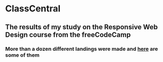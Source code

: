 # ClassCentral
## The results of my study on the Responsive Web Design course from the freeCodeCamp
### More than a dozen different landings were made and [here](https://https://stanislavstarodub.github.io/ClassCentral/) are some of them
